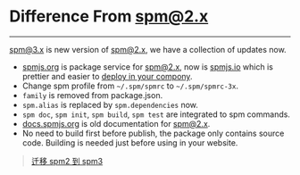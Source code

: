 # Difference From spm@2.x

---

[spm@3.x](https://github.com/spmjs/spm/tree/master) is new version of [spm@2.x](https://github.com/spmjs/spm/tree/2.x), we have a collection of updates now.

- [spmjs.org](https://spmjs.org) is package service for spm@2.x, now is [spmjs.io](http://spmjs.io) which is prettier and easier to [deploy in your compony](https://github.com/spmjs/spmjs.io/).
- Change spm profile from `~/.spm/spmrc` to `~/.spm/spmrc-3x`.
- `family` is removed from package.json.
- `spm.alias` is replaced by `spm.dependencies` now.
- `spm doc`, `spm init`, `spm build`, `spm test` are integrated to spm commands.
- [docs.spmjs.org](http://docs.spmjs.org) is old documentation for spm@2.x.
- No need to build first before publish, the package only contains source code. Building is needed just before using in your website.

> [迁移 spm2 到 spm3 ](https://github.com/spmjs/spm/wiki/%E8%BF%81%E7%A7%BB-spm2-%E5%88%B0-spm3)
